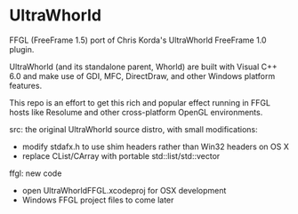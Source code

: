 UltraWhorld
===========

FFGL (FreeFrame 1.5) port of Chris Korda's UltraWhorld FreeFrame 1.0 plugin.

UltraWhorld (and its standalone parent, Whorld) are built with Visual C++ 6.0 and 
make use of GDI, MFC, DirectDraw, and other Windows platform features.

This repo is an effort to get this rich and popular effect running in FFGL hosts
like Resolume and other cross-platform OpenGL environments.

src: the original UltraWhorld source distro, with small modifications:
* modify stdafx.h to use shim headers rather than Win32 headers on OS X
* replace CList/CArray with portable std::list/std::vector

ffgl: new code
* open UltraWhorldFFGL.xcodeproj for OSX development
* Windows FFGL project files to come later

